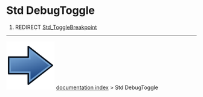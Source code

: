 # Std DebugToggle
1.  REDIRECT [Std_ToggleBreakpoint](Std_ToggleBreakpoint.md)



---
![](images/Button_right.svg) [documentation index](../README.md) > Std DebugToggle
